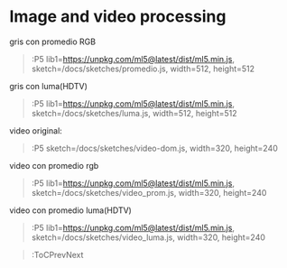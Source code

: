 # Image and video processing
gris con promedio RGB

> :P5 lib1=https://unpkg.com/ml5@latest/dist/ml5.min.js, sketch=/docs/sketches/promedio.js, width=512, height=512

gris con luma(HDTV)

> :P5 lib1=https://unpkg.com/ml5@latest/dist/ml5.min.js, sketch=/docs/sketches/luma.js, width=512, height=512

video original:

> :P5 sketch=/docs/sketches/video-dom.js, width=320, height=240

video con promedio rgb

> :P5 lib1=https://unpkg.com/ml5@latest/dist/ml5.min.js, sketch=/docs/sketches/video_prom.js, width=320, height=240

video con promedio luma(HDTV)

> :P5 lib1=https://unpkg.com/ml5@latest/dist/ml5.min.js, sketch=/docs/sketches/video_luma.js, width=320, height=240

> :ToCPrevNext